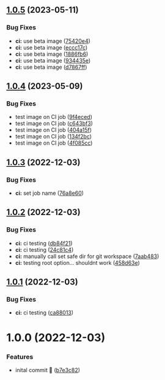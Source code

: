 ## [1.0.5](https://github.com/kolvin/release-test/compare/v1.0.4...v1.0.5) (2023-05-11)


### Bug Fixes

* **ci:** use beta image ([75420e4](https://github.com/kolvin/release-test/commit/75420e4881ee7ec3e7134ca6c9c529f5d6751c9e))
* **ci:** use beta image ([eccc17c](https://github.com/kolvin/release-test/commit/eccc17c28e11bec2ac722c1f51fbe5d3b528608b))
* **ci:** use beta image ([1886fb6](https://github.com/kolvin/release-test/commit/1886fb61c8656d6082ad0bf6f8dbe1731b88e2fc))
* **ci:** use beta image ([934435e](https://github.com/kolvin/release-test/commit/934435e0c7126b3263d60c96dc4a7d54ba9e1291))
* **ci:** use beta image ([d7867ff](https://github.com/kolvin/release-test/commit/d7867ff00911b11e7d2f675165a50b94064645fa))

## [1.0.4](https://github.com/kolvin/release-test/compare/v1.0.3...v1.0.4) (2023-05-09)


### Bug Fixes

* test image on CI job ([9f4eced](https://github.com/kolvin/release-test/commit/9f4eced7fc369567e238b09269f7202c7530c058))
* test image on CI job ([c643bf3](https://github.com/kolvin/release-test/commit/c643bf3c066054cc20b877f6e63bc0a8fdb615ea))
* test image on CI job ([404a15f](https://github.com/kolvin/release-test/commit/404a15f79f2ea7d1c434f2ad02d14f9c7eab11f8))
* test image on CI job ([134f2bc](https://github.com/kolvin/release-test/commit/134f2bcb4eacc8644959be76d0f0613e99fde31c))
* test image on CI job ([4f085cc](https://github.com/kolvin/release-test/commit/4f085ccce100378c6e39ff36e152a765193a5ea1))

## [1.0.3](https://github.com/kolvin/release-test/compare/v1.0.2...v1.0.3) (2022-12-03)


### Bug Fixes

* **ci:** set job name ([76a8e60](https://github.com/kolvin/release-test/commit/76a8e6040e87e29e1f742b03391887e31eee4e78))

## [1.0.2](https://github.com/kolvin/release-test/compare/v1.0.1...v1.0.2) (2022-12-03)


### Bug Fixes

* **ci:** ci testing ([db84f21](https://github.com/kolvin/release-test/commit/db84f21d134feae1c7f62a0cded651a3cf17f9cc))
* **ci:** ci testing ([24c81c4](https://github.com/kolvin/release-test/commit/24c81c4ed79635ec6063535b1dd34708f8f89730))
* **ci:** manually call set safe dir for git workspace ([7aab483](https://github.com/kolvin/release-test/commit/7aab48316821b80a09cb198a6a1e14ea5539d3ba))
* **ci:** testing root option... shouldnt work ([458d63e](https://github.com/kolvin/release-test/commit/458d63e8fa4734680910824bc8e0d88ad4640d80))

## [1.0.1](https://github.com/kolvin/release-test/compare/v1.0.0...v1.0.1) (2022-12-03)


### Bug Fixes

* **ci:** ci testing ([ca88013](https://github.com/kolvin/release-test/commit/ca880138081a6116703cd0213550c1c472506a0b))

# 1.0.0 (2022-12-03)


### Features

* inital commit 👋 ([b7e3c82](https://github.com/kolvin/release-test/commit/b7e3c824b2ae987294cb4c322eda162ea6154d9b))
